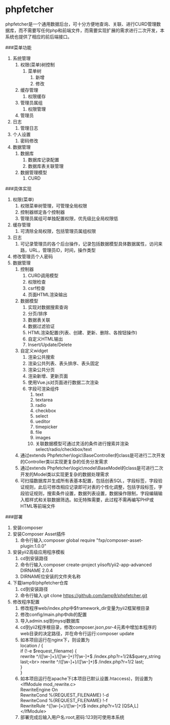 # phpfetcher

phpfetcher是一个通用数据后台，可十分方便地查询、关联、进行CURD管理数据库，而不需要写任何php和前端文件，而需要实现扩展的需求进行二次开发，本系统也提供了相应的前后端接口。


###菜单功能
1. 系统管理
	1. 权限(菜单)树控制
		1. 菜单树
			1. 新增
			2. 修改
	2. 缓存管理
		1. 权限缓存
	3. 管理员属组		
		1. 权限管理
	4. 管理员
2. 日志
	1. 管理日志
3. 个人设置
	1. 密码修改
4. 数据管理
	1. 数据库
		1. 数据库记录配置
		2. 数据库表关联管理
	2. 数据管理模型
		1. CURD

###具体实现
1. 权限(菜单)
	1. 权限菜单树管理，可管理全局权限	
	2. 控制器绑定各个控制器
	3. 管理员属组可单独配置权限，优先级比全局权限低
2. 缓存管理
	1. 可清除全局权限，包括管理员属组权限
3. 日志
	1. 可记录管理员的各个后台操作，记录包括数据模型具体数据属性，访问来路，URL，管理员ID，时间，操作类型
4. 修改管理员个人密码
5. 数据管理
	1. 控制器
		1. CURD调用模型
		2. 权限检查
		3. csrf检查
		4. 页面HTML渲染输出
	2. 数据模型
		1. 实现对数据搜索查询
		2. 分页/排序
		3. 数据表关联
		4. 数据过滤验证
		5. HTML渲染配置(列表、创建、更新、删除、各按钮操作)
		6. 自定义HTML输出
		7. Insert/Update/Delete
	3. 自定义widget
		1. 渲染公共搜索
		2. 渲染公共列表、表头排序、表头固定
		3. 渲染公共分页
		4. 渲染新增、更新页面
		5. 使用Vue.js对页面进行数据二次渲染
		6. 字段可渲染组件
			1. text
			2. textarea
			3. radio
			4. checkbox
			5. select
			6. ueditor
			7. timepicker
			8. file
			9. images
			10. 关联数据模型可通过灵活的条件进行搜索并渲染select/radio/checkbox/text
	4. 通过extends Phpfetcher\logic\BaseController的class是可进行二次开发的Controller类以实现更复杂的任务分发需求
	5. 通过extends Phpfetcher\logic\model\BaseModel的class是可进行二次开发的Model类以实现更复杂的数据处理需求
	6. 可扫描数据库并生成所有表基本配置，包括创表SQL，字段标签，字段验证规则，此后可修改相应记录即可对表的个性化调整，包括字段标签，字段验证规则，搜索条件设置，数据列表设置，数据操作限制，字段编辑输入框样式和关联数据筛选。如无特殊需要，此过程不需再编写PHP或HTML等前端文件


###部署
1. 安装composer
2. 安装Composer Asset插件
	1. 命令行输入:composer global require "fxp/composer-asset-plugin:1.0.0"
3. 安装yii2高级应用程序模板
	1. cd到安装路径
	2. 命令行输入:composer create-project yiisoft/yii2-app-advanced DIRNAME 2.0.4
	3. DIRNAME位安装的文件夹名称
4. 下载lamp9/phpfetcher仓库
	1. cd到安装路径
	2. 命令行输入:git clone https://github.com/lamp9/phpfetcher.git
5. 修改程序配置
	1. 修改程序web/index.php中$framework_dir变量为yii2框架根目录
	2. 修改config/main.php中db的配置
	3. 导入admin.sql到mysql数据库
	4. cd到yii2程序根目录，修改composer.json,psr-4元素中增加本程序的web目录的决定路径，并在命令行运行:composer update
	5. 如本项目运行在nginx下，则设置为<br>
		location / {<br>
			if (!-e $request_filename) {<br>
				rewrite ^/([\w-]+)/([\w-]+)\?[\w-]+$ /index.php?r=$1/$2&$query_string last;<br>
				rewrite ^/([\w-]+)/([\w-]+)$ /index.php?r=$1/$2 last;<br>
			}<br>
	    	}<br>
	6. 如本项目运行在apache下(本项目已默认设置.htaccess)，则设置为<br>
		\<IfModule mod_rewrite.c><br>
			RewriteEngine On<br>
			RewriteCond %{REQUEST_FILENAME} !-d<br>
			RewriteCond %{REQUEST_FILENAME} !-f<br>
			RewriteRule ^([\w-]+)/([\w-]+)$ index.php?r=$1/$2 [QSA,L]<br>
		\</IfModule><br>
	7. 部署完成后输入用户名:root,密码:123则可使用本系统
